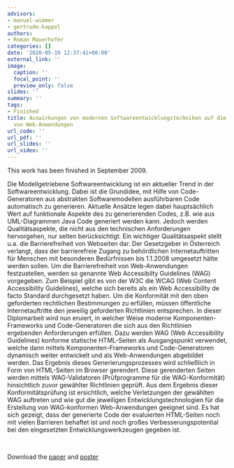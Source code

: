 ```yaml
---
advisors:
- manuel-wimmer
- gertrude-kappel
authors:
- Roman Mauerhofer
categories: []
date: '2020-05-19 12:37:41+00:00'
external_link: ''
image:
  caption: ''
  focal_point: ''
  preview_only: false
slides: ''
summary: ''
tags:
- Finished
title: Auswirkungen von modernen Softwareentwicklungstechniken auf die Barrierefreiheit
  von Web-Anwendungen
url_code: ''
url_pdf: ''
url_slides: ''
url_video: ''
---
```


This work has been finished in September 2009.

Die Modellgetriebene Softwareentwicklung ist ein aktueller Trend in der Softwareentwicklung. Dabei ist die Grundidee, mit Hilfe von Code-Generatoren aus abstrakten Softwaremodellen ausführbaren Code automatisch zu generieren. Aktuelle Ansätze legen dabei hauptsächlich Wert auf funktionale Aspekte des zu generierenden Codes, z.B. wie aus UML-Diagrammen Java Code generiert werden kann. Jedoch werden Qualitätsaspekte, die nicht aus den technischen Anforderungen hervorgehen, nur selten berücksichtigt. Ein wichtiger Qualitätsaspekt stellt u.a. die Barrierefreiheit von Webseiten dar. Der Gesetzgeber in Österreich verlangt, dass der barrierefreie Zugang zu behördlichen Internetauftritten für Menschen mit besonderen Bedürfnissen bis 1.1.2008 umgesetzt hätte werden sollen. Um die Barrierefreiheit von Web-Anwendungen festzustellen, werden so genannte Web Accessibilty Guidelines (WAG) vorgegeben. Zum Beispiel gibt es von der W3C die WCAG (Web Content Accessibility Guidelines), welche sich bereits als ein Web Accessibility de facto Standard durchgesetzt haben. Um die Konformität mit den oben geforderten rechtlichen Bestimmungen zu erfüllen, müssen öffentliche Internetauftritte den jeweilig geforderten Richtlinien entsprechen. In dieser Diplomarbeit wird nun eruiert, in welcher Weise moderne Komponenten-Frameworks und Code-Generatoren die sich aus den Richtlinien ergebenden Anforderungen erfüllen. Dazu werden WAG (Web Accessibility Guidelines) konforme statische HTML-Seiten als Ausgangspunkt verwendet, welche dann mittels Komponenten-Frameworks und Code-Generatoren dynamisch weiter entwickelt und als Web-Anwendungen abgebildet werden. Das Ergebnis dieses Generierungsprozesses wird schließlich in Form von HTML-Seiten im Browser gerendert. Diese gerenderten Seiten werden mittels WAG-Validatoren (Prüfprogramme für die WAG-Konformität) hinsichtlich zuvor gewählter Richtlinien geprüft. Aus dem Ergebnis dieser Konformitätsprüfung ist ersichtlich, welche Verletzungen der gewählten WAG auftreten und wie gut die jeweiligen Entwicklungstechnologien für die Erstellung von WAG-konformen Web-Anwendungen geeignet sind. Es hat sich gezeigt, dass der generierte Code der evaluierten HTML-Seiten noch mit vielen Barrieren behaftet ist und noch großes Verbesserungspotential bei den eingesetzten Entwicklungswerkzeugen gegeben ist.

&nbsp;

 Download the [paper](https://www.big.tuwien.ac.at/app/uploads/2016/10/Mauerhofer_papers.pdf) and [poster](https://www.big.tuwien.ac.at/app/uploads/2016/10/Mauerhofer_poster.pdf)